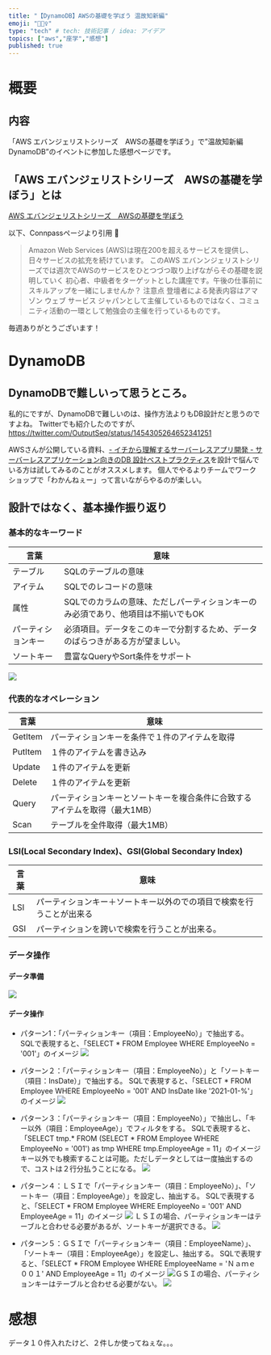 ```yaml
---
title: "【DynamoDB】AWSの基礎を学ぼう 温故知新編"
emoji: "🚴🏻‍♀️"
type: "tech" # tech: 技術記事 / idea: アイデア
topics: ["aws","座学","感想"]
published: true
---
```

# 概要
## 内容
「AWS エバンジェリストシリーズ　AWSの基礎を学ぼう」で”温故知新編 DynamoDB”のイベントに参加した感想ページです。

## 「AWS エバンジェリストシリーズ　AWSの基礎を学ぼう」とは
[AWS エバンジェリストシリーズ　AWSの基礎を学ぼう](https://awsbasics.connpass.com)

以下、Connpassページより引用

>  Amazon Web Services (AWS)は現在200を超えるサービスを提供し、日々サービスの拡充を続けています。
> このAWS エバンンジェリストシリーズでは週次でAWSのサービスをひとつづつ取り上げながらその基礎を説明していく 初心者、中級者をターゲットとした講座です。午後の仕事前にスキルアップを一緒にしませんか？
> 注意点 登壇者による発表内容はアマゾン ウェブ サービス ジャパンとして主催しているものではなく、コミュニティ活動の一環として勉強会の主催を行っているものです。

毎週ありがとうございます！

# DynamoDB
## DynamoDBで難しいって思うところ。
私的にですが、DynamoDBで難しいのは、操作方法よりもDB設計だと思うのですよね。
Twitterでも紹介したのですが、
https://twitter.com/OutputSeq/status/1454305264652341251

AWSさんが公開している資料、[- イチから理解するサーバーレスアプリ開発 - サーバーレスアプリケーション向きのDB 設計ベストプラクティス](https://pages.awscloud.com/rs/112-TZM-766/images/20190905_%E3%82%A4%E3%83%81%E3%81%8B%E3%82%89%E7%90%86%E8%A7%A3%E3%81%99%E3%82%8B%E3%82%B5%E3%83%BC%E3%83%8F%E3%82%99%E3%83%BC%E3%83%AC%E3%82%B9%E3%82%A2%E3%83%95%E3%82%9A%E3%83%AA%E9%96%8B%E7%99%BA-%E3%82%B5%E3%83%BC%E3%83%8F%E3%82%99%E3%83%BC%E3%83%AC%E3%82%B9%E3%82%A2%E3%83%95%E3%82%9A%E3%83%AA%E3%82%B1%E3%83%BC%E3%82%B7%E3%83%A7%E3%83%B3%E5%90%91%E3%81%8D%E3%81%AEDB%20%E8%A8%AD%E8%A8%88%E3%83%98%E3%82%99%E3%82%B9%E3%83%88%E3%83%95%E3%82%9A%E3%83%A9%E3%82%AF%E3%83%86%E3%82%A3%E3%82%B9.pdf)を設計で悩んでいる方は試してみるのことがオススメします。
個人でやるよりチームでワークショップで「わかんねぇー」って言いながらやるのが楽しい。


## 設計ではなく、基本操作振り返り
### 基本的なキーワード
| 言葉 | 意味 |
| ---- | ---- |
| テーブル | SQLのテーブルの意味 |
| アイテム | SQLでのレコードの意味 |
| 属性 | SQLでのカラムの意味、ただしパーティションキーのみ必須であり、他項目は不揃いでもOK |
| パーティションキー | 必須項目。データをこのキーで分割するため、データのばらつきがある方が望ましい。 |
| ソートキー | 豊富なQueryやSort条件をサポート |
![](https://storage.googleapis.com/zenn-user-upload/4c5b8b807feeb9616e0adab3.png)

### 代表的なオペレーション
| 言葉 | 意味 |
| ---- | ---- |
| GetItem | パーティションキーを条件で１件のアイテムを取得 |
| PutItem | １件のアイテムを書き込み |
| Update | １件のアイテムを更新 |
| Delete | １件のアイテムを更新 |
| Query | パーティションキーとソートキーを複合条件に合致するアイテムを取得（最大1MB） |
| Scan | テーブルを全件取得（最大1MB） |


### LSI(Local Secondary Index)、GSI(Global Secondary Index)
| 言葉 | 意味 |
| ---- | ---- |
| LSI | パーティションキー＋ソートキー以外のでの項目で検索を行うことが出来る |
| GSI | パーティションを跨いで検索を行うことが出来る。 |


### データ操作
#### データ準備
![](https://storage.googleapis.com/zenn-user-upload/c75bddc155b0014b9f0ec387.png)

#### データ操作
- パターン1：「パーティションキー（項目：EmployeeNo）」で抽出する。
SQLで表現すると、「SELECT * FROM Employee WHERE EmployeeNo = '001'」のイメージ
![](https://storage.googleapis.com/zenn-user-upload/24dbb401f557f9d503d1919f.png)

- パターン２：「パーティションキー（項目：EmployeeNo）」と「ソートキー（項目：InsDate）」で抽出する。
SQLで表現すると、「SELECT * FROM Employee WHERE EmployeeNo = '001' AND InsDate like '2021-01-%'」のイメージ
![](https://storage.googleapis.com/zenn-user-upload/53740a78cb018553c2ee258d.png)

- パターン３：「パーティションキー（項目：EmployeeNo）」で抽出し、「キー以外（項目：EmployeeAge）」でフィルタをする。
SQLで表現すると、「SELECT tmp.* FROM (SELECT * FROM Employee WHERE EmployeeNo = '001') as tmp WHERE tmp.EmployeeAge = 11」のイメージ
キー以外でも検索することは可能。ただしデータとしては一度抽出するので、コストは２行分払うことになる。
![](https://storage.googleapis.com/zenn-user-upload/4b0155fe0d88c01f02a1a9e7.png)


- パターン４：ＬＳＩで「パーティションキー（項目：EmployeeNo）」、「ソートキー（項目：EmployeeAge）」を設定し、抽出する。
SQLで表現すると、「SELECT * FROM Employee WHERE EmployeeNo = '001' AND EmployeeAge = 11」のイメージ
![](https://storage.googleapis.com/zenn-user-upload/5821a083f4e48a712a09472a.png)
ＬＳＩの場合、パーティションキーはテーブルと合わせる必要があるが、ソートキーが選択できる。
![](https://storage.googleapis.com/zenn-user-upload/4b0155fe0d88c01f02a1a9e7.png)


- パターン５：ＧＳＩで「パーティションキー（項目：EmployeeName）」、「ソートキー（項目：EmployeeAge）」を設定し、抽出する。
SQLで表現すると、「SELECT * FROM Employee WHERE EmployeeName = 'Ｎａｍｅ００１' AND EmployeeAge = 11」のイメージ
![](https://storage.googleapis.com/zenn-user-upload/39900953f59450dee9d15afc.png)ＧＳＩの場合、パーティションキーはテーブルと合わせる必要がない。
![](https://storage.googleapis.com/zenn-user-upload/4b0155fe0d88c01f02a1a9e7.png)


# 感想
データ１０件入れたけど、２件しか使ってねぇな。。。